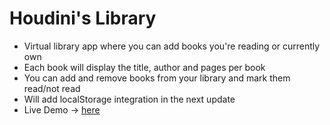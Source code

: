 # Houdini's Library
- Virtual library app where you can add books you're reading or currently own
- Each book will display the title, author and pages per book
- You can add and remove books from your library and mark them read/not read
- Will add localStorage integration in the next update
- Live Demo -> [here](https://roymero.github.io/virtual-library/)

